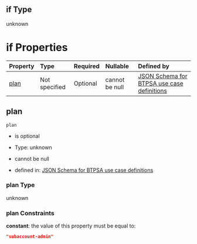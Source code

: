 ## if Type

unknown

# if Properties

| Property      | Type          | Required | Nullable       | Defined by                                                                                                                                                                                                                                    |
| :------------ | :------------ | :------- | :------------- | :-------------------------------------------------------------------------------------------------------------------------------------------------------------------------------------------------------------------------------------------- |
| [plan](#plan) | Not specified | Optional | cannot be null | [JSON Schema for BTPSA use case definitions](btpsa-usecase-properties-services-items-allof-1-then-allof-114-then-allof-2-if-properties-plan.md "undefined#/properties/services/items/allOf/1/then/allOf/114/then/allOf/2/if/properties/plan") |

## plan



`plan`

*   is optional

*   Type: unknown

*   cannot be null

*   defined in: [JSON Schema for BTPSA use case definitions](btpsa-usecase-properties-services-items-allof-1-then-allof-114-then-allof-2-if-properties-plan.md "undefined#/properties/services/items/allOf/1/then/allOf/114/then/allOf/2/if/properties/plan")

### plan Type

unknown

### plan Constraints

**constant**: the value of this property must be equal to:

```json
"subaccount-admin"
```
